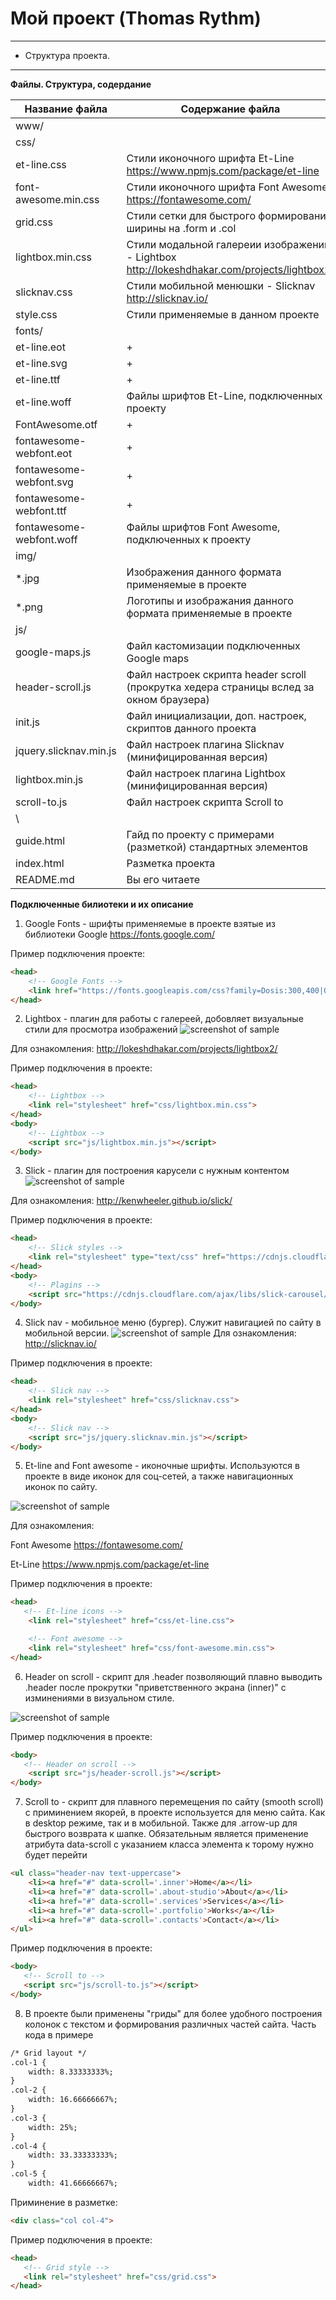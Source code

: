 # Мой проект (Thomas Rythm)
***
* Структура проекта.
***
**Файлы. Структура, содердание**

Название файла               | Содержание файла
-----------------------------|----------------------
www/                         | 
css/                         | 
et-line.css                  | Стили иконочного шрифта Et-Line <https://www.npmjs.com/package/et-line>
font-awesome.min.css         | Стили иконочного шрифта Font Awesome <https://fontawesome.com/>
grid.css                     | Стили сетки для быстрого формирования ширины на .form и .col
lightbox.min.css             | Стили модальной галереии изображений - Lightbox <http://lokeshdhakar.com/projects/lightbox2/>
slicknav.css                 | Стили мобильной менюшки - Slicknav <http://slicknav.io/>
style.css                    | Стили применяемые в данном проекте
fonts/                       |
et-line.eot                  | +
et-line.svg                  | +
et-line.ttf                  | +
et-line.woff                 | Файлы шрифтов Et-Line, подключенных к проекту
FontAwesome.otf              | +
fontawesome-webfont.eot      | +
fontawesome-webfont.svg      | +
fontawesome-webfont.ttf      | +
fontawesome-webfont.woff     | Файлы шрифтов Font Awesome, подключенных к проекту
img/                         |
*.jpg                        | Изображения данного формата применяемые в проекте
*.png                        | Логотипы и изображания данного формата применяемые в проекте
js/                          |
google-maps.js               | Файл кастомизации подключенных Google maps
header-scroll.js             | Файл настроек скрипта header scroll (прокрутка хедера страницы вслед за окном браузера)
init.js                      | Файл инициализации, доп. настроек, скриптов данного проекта
jquery.slicknav.min.js       | Файл настроек плагина Slicknav (минифицированная версия)
lightbox.min.js              | Файл настроек плагина Lightbox (минифицированная версия)
scroll-to.js                 | Файл настроек скрипта Scroll to 
\                            |
guide.html                   | Гайд по проекту с примерами (разметкой) стандартных элементов
index.html                   | Разметка проекта
README.md                    | Вы его читаете
**Подключенные билиотеки и их описание**
1. Google Fonts - шрифты применяемые в проекте взятые из библиотеки Google <https://fonts.google.com/> 

Пример подключения проекте:
``` html 
<head> 
	<!-- Google Fonts --> 
	<link href="https://fonts.googleapis.com/css?family=Dosis:300,400|Open+Sans:300,400" rel="stylesheet">
</head> 
```
2. Lightbox - плагин для работы с галереей, добовляет визуальные стили для просмотра изображений 
![screenshot of sample](http://4.bp.blogspot.com/-ygm4IWsVgmI/Ugj3_lf9IOI/AAAAAAAAAOE/I7ZbcmVUrv8/s1600/lightbox+effect.jpg)

Для ознакомления:
<http://lokeshdhakar.com/projects/lightbox2/>

Пример подключения в проекте:
``` html
<head> 
    <!-- Lightbox -->
	<link rel="stylesheet" href="css/lightbox.min.css">
</head>
<body>
    <!-- Lightbox -->
	<script src="js/lightbox.min.js"></script>
</body>
```
3. Slick - плагин для построения карусели с нужным контентом
![screenshot of sample](https://ps.w.org/wp-slick-slider-and-image-carousel/assets/screenshot-1.png?rev=1287562)

Для ознакомления:
<http://kenwheeler.github.io/slick/>

Пример подключения в проекте:
``` html
<head> 
    <!-- Slick styles -->
	<link rel="stylesheet" type="text/css" href="https://cdnjs.cloudflare.com/ajax/libs/slick-carousel/1.8.1/slick.min.css"/>
</head>
<body>
	<!-- Plagins -->
	<script src="https://cdnjs.cloudflare.com/ajax/libs/slick-carousel/1.8.1/slick.min.js"></script>
</body>
```
4. Slick nav - мобильное меню (бургер). Служит навигацией по сайту в мобильной версии.
![screenshot of sample](https://anythinggraphic.net/wp-content/uploads/2015/03/slick-nav-js.jpg)
Для ознакомления:
<http://slicknav.io/>

Пример подключения в проекте:
``` html
<head> 
    <!-- Slick nav -->
	<link rel="stylesheet" href="css/slicknav.css">
</head>
<body>
    <!-- Slick nav -->
	<script src="js/jquery.slicknav.min.js"></script>
</body>
```
5. Et-line and Font awesome - иконочные шрифты. Используются в проекте в виде иконок для соц-сетей, а также навигационных иконок по сайту.

![screenshot of sample](http://phdesign.com.au/assets/img/blog/fa-in-google-icons.png)

Для ознакомления:

Font Awesome <https://fontawesome.com/>
	
Et-Line <https://www.npmjs.com/package/et-line>

Пример подключения в проекте:
``` html
<head> 
   <!-- Et-line icons -->
	<link rel="stylesheet" href="css/et-line.css">

	<!-- Font awesome -->
	<link rel="stylesheet" href="css/font-awesome.min.css">
</head>
```
6. Header on scroll - скрипт для .header позволяющий плавно выводить .header после прокрутки "приветственного экрана (inner)" с изминениями в визуальном стиле.

![screenshot of sample](https://s3.amazonaws.com/ionic-marketplace/ionic2-hide-and-show-header-with-scrolling/icon.png)

Пример подключения в проекте:
``` html
<body> 
   <!-- Header on scroll -->
	<script src="js/header-scroll.js"></script>
</body>
```
7. Scroll to - скрипт для плавного перемещения по сайту (smooth scroll) с приминением якорей, в проекте используется для меню сайта. Как в desktop режиме, так и в мобильной. Также для .arrow-up для быстрого возврата к шапке. Обязательным является применение атрибута data-scroll с указанием класса элемента к торому нужно будет перейти
``` html
<ul class="header-nav text-uppercase">
	<li><a href="#" data-scroll='.inner'>Home</a></li>
    <li><a href="#" data-scroll='.about-studio'>About</a></li>
    <li><a href="#" data-scroll='.services'>Services</a></li>
	<li><a href="#" data-scroll='.portfolio'>Works</a></li>
	<li><a href="#" data-scroll='.contacts'>Contact</a></li>
</ul>
```
Пример подключения в проекте:
``` html
<body> 
   <!-- Scroll to -->
   <script src="js/scroll-to.js"></script>
</body>
```
8. В проекте были применены "гриды" для более удобного построения колонок с текстом и формирования различных частей сайта. 
Часть кода в примере
``` html
/* Grid layout */
.col-1 {
    width: 8.33333333%;
}
.col-2 {
    width: 16.66666667%;
}
.col-3 {
    width: 25%;
}
.col-4 {
    width: 33.33333333%;
}
.col-5 {
    width: 41.66666667%;
```
Приминение в разметке:
``` html
<div class="col col-4">
```
Пример подключения в проекте:
``` html
<head> 
   <!-- Grid style -->
   <link rel="stylesheet" href="css/grid.css">
</head>
```

